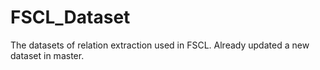 # FSCL_Dataset
The datasets of relation extraction used in FSCL. 
Already updated a new dataset in master.
